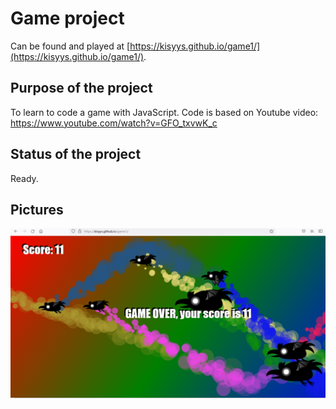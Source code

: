 # Game project
Can be found and played at [https://kisyys.github.io/game1/](https://kisyys.github.io/game1/).

## Purpose of the project
To learn to code a game with JavaScript. Code is based on Youtube video: https://www.youtube.com/watch?v=GFO_txvwK_c

## Status of the project
Ready.

## Pictures
![alt text](pic1.png)
